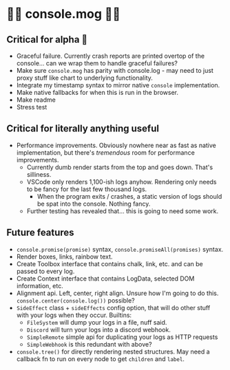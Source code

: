 # 💅🏻 console.mog 🤫🧏


## Critical for alpha 🐺
- Graceful failure. Currently crash reports are printed overtop of the console... can we wrap them to handle graceful failures?
- Make sure `console.mog` has parity with console.log - may need to just proxy stuff like chart to underlying functionality.
- Integrate my timestamp syntax to mirror native `console` implementation.
- Make native fallbacks for when this is run in the browser.
- Make readme
- Stress test

## Critical for literally anything useful
- Performance improvements. Obviously nowhere near as fast as native implementation, but there's *tremendous* room for performance improvements.
  - Currently dumb render starts from the top and goes down. That's silliness.
  - VSCode only renders 1,100-ish logs anyhow. Rendering only needs to be fancy for the last few thousand logs.
    - When the program exits / crashes, a static version of logs should be spat into the console. Nothing fancy.
  - Further testing has revealed that... this is going to need some work.

## Future features
- `console.promise(promise)` syntax, `console.promiseAll(promises)` syntax.
- Render boxes, links, rainbow text.
- Create Toolbox interface that contains chalk, link, etc. and can be passed to every log.
- Create Context interface that contains LogData, selected DOM information, etc.
- Alignment api. Left, center, right align. Unsure how I'm going to do this. `console.center(console.log())` possible?
- `SideEffect` class + `sideEffects` config option, that will do other stuff with your logs when they occur. Builtins:
  - `FileSystem` will dump your logs in a file, nuff said.
  - `Discord` will turn your logs into a discord webhook.
  - `SimpleRemote` simple api for duplicating your logs as HTTP requests
  - `SimpleWebhook` is this redundant with above?
- `console.tree()` for directly rendering nested structures. May need a callback fn to run on every node to get `children` and `label`.